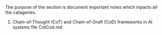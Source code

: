 The purpose of the section is document important notes which inpacts all the catagories.
1.   Chain-of-Thought (CoT) and Chain-of-Draft (CoD) frameworks in AI systems
     file CotCod.md

